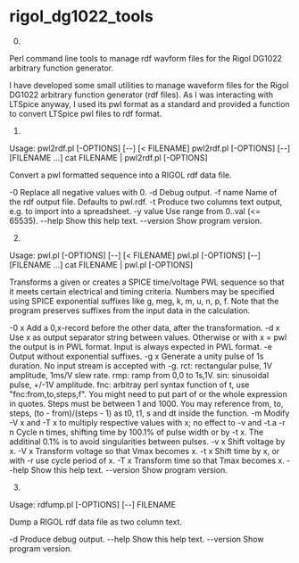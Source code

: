 # rigol_dg1022_tools

0)
Perl command line tools to manage rdf wavform files for the Rigol DG1022
arbitrary function generator.

I have developed some small utilities to manage waveform files for
the Rigol DG1022 arbitrary function generator (rdf files).
As I was interacting with LTSpice anyway, I used its pwl format as a standard
and provided a function to convert LTSpice pwl files to rdf format.


1)
Usage: pwl2rdf.pl [-OPTIONS] [--] [< FILENAME]
       pwl2rdf.pl [-OPTIONS] [--] [FILENAME ...]
       cat FILENAME | pwl2rdf.pl [-OPTIONS]

Convert a pwl formatted sequence into a RIGOL rdf data file. 

  -0        Replace all negative values with 0.
  -d        Debug output.
  -f name   Name of the rdf output file. Defaults to pwl.rdf.
  -t        Produce two columns text output, e.g. to import into a spreadsheet.
  -y value  Use range from 0..val (<= 65535).
  --help    Show this help text.
  --version Show program version.


2)
Usage: pwl.pl [-OPTIONS] [--] [< FILENAME]
       pwl.pl [-OPTIONS] [--] [FILENAME ...]
       cat FILENAME | pwl.pl [-OPTIONS]

Transforms a given or creates a SPICE time/voltage PWL sequence so that it meets 
certain electrical and timing criteria.
Numbers may be specified using SPICE exponential suffixes like g, meg, k,
m, u, n, p, f.
Note that the program preserves suffixes from the input data in the 
calculation.

  -0 x      Add a 0,x-record before the other data, after the transformation.
  -d x      Use x as output separator string between values. Otherwise or
            with x = pwl the output is in PWL format. Input is always expected
            in PWL format.
  -e        Output without exponential suffixes.
  -g x      Generate a unity pulse of 1s duration. No input stream is 
            accepted with -g.
            rct: rectangular pulse, 1V amplitude, 1ms/V slew rate. 
            rmp: ramp from 0,0 to 1s,1V.
            sin: sinusoidal pulse, +/-1V amplitude.
	    fnc: arbitray perl syntax function of t, use "fnc:from,to,steps,f". 
	      You might need to put part of or the whole expression in quotes.
	      Steps must be between 1 and 1000. 
	      You may reference from, to, steps, (to - from)/(steps - 1) as t0, 
	      t1, s and dt inside the function.
  -m        Modify -V x and -T x to multiply respective values with x;
            no effect to -v and -t.a
  -r n      Cycle n times, shifting time by 100.1% of pulse width or by -t x.
            The additinal 0.1% is to avoid singularities between pulses.
  -v x      Shift voltage by x.
  -V x      Transform voltage so that Vmax becomes x.
  -t x      Shift time by x, or with -r use cycle period of x.
  -T x      Transform time so that Tmax becomes x.
  --help    Show this help text.
  --version Show program version.


3)
Usage: rdfump.pl [-OPTIONS] [--] FILENAME

Dump a RIGOL rdf data file as two column text. 

  -d        Produce debug output.
  --help    Show this help text.
  --version Show program version.



